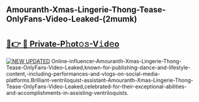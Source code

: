 ## Amouranth-Xmas-Lingerie-Thong-Tease-OnlyFans-Video-Leaked-(2mumk)


# <h2><a href="https://mediaupload.pro?-19M">🔗👉 🔴 Private-P𝚑ot𝚘𝚜-V𝚒d𝚎o</a></h2>

[![NEW UPDATED](https://i.imgur.com/0qMVB7G.gif)](https://mediaupload.pro?-19M)
Online-influencer-Amouranth-Xmas-Lingerie-Thong-Tease-OnlyFans-Video-Leaked,known-for-publishing-dance-and-lifestyle-content,-including-performances-and-vlogs-on-social-media-platforms.Brilliant-ventriloquist-assistant-Amouranth-Xmas-Lingerie-Thong-Tease-OnlyFans-Video-Leaked,celebrated-for-their-exceptional-abilities-and-accomplishments-in-assisting-ventriloquists.  